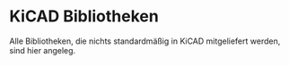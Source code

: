 # KiCAD Bibliotheken
Alle Bibliotheken, die nichts standardmäßig in KiCAD mitgeliefert werden, sind hier angeleg.
